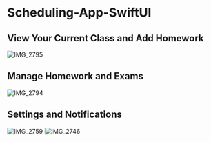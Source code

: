 # Scheduling-App-SwiftUI

## View Your Current Class and Add Homework
![IMG_2795](https://user-images.githubusercontent.com/50339306/141167429-b45742d5-9ee3-4a63-b3c6-e9b2a4f9eedc.PNG)

## Manage Homework and Exams
![IMG_2794](https://user-images.githubusercontent.com/50339306/141167602-d6afbe27-917a-4cc0-aced-e3720f176335.PNG)

## Settings and Notifications
![IMG_2759](https://user-images.githubusercontent.com/50339306/141167696-94f3fa6c-fb2e-41ed-a52d-9acb572c119e.PNG)
![IMG_2746](https://user-images.githubusercontent.com/50339306/141167780-dac39082-5e87-465e-898a-71c9f0df54de.jpg)

